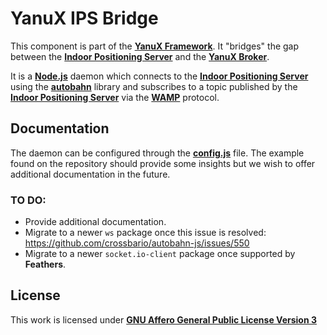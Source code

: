 # YanuX IPS Bridge
This component is part of the [__YanuX Framework__](https://yanux-framework.github.io/). It "bridges" the gap between the [__Indoor Positioning Server__](https://github.com/YanuX-Framework/YanuX-IPSServer) and the [__YanuX Broker__](https://github.com/YanuX-Framework/YanuX-Broker).

It is a [__Node.js__](https://nodejs.org/) daemon which connects to the [__Indoor Positioning Server__](https://github.com/YanuX-Framework/YanuX-IPSServer) using the [__autobahn__](https://github.com/crossbario/autobahn-js) library and subscribes to a topic published by the [__Indoor Positioning Server__](https://github.com/YanuX-Framework/YanuX-IPSServer) via the [__WAMP__](https://wamp-proto.org/) protocol.

## Documentation
The daemon can be configured through the [__config.js__](config.js) file. The example found on the repository should provide some insights but we wish to offer additional documentation in the future.

### TO DO:
- Provide additional documentation.
- Migrate to a newer `ws` package once this issue is resolved: https://github.com/crossbario/autobahn-js/issues/550
- Migrate to a newer `socket.io-client` package once supported by **Feathers**.


## License
This work is licensed under [__GNU Affero General Public License Version 3__](LICENSE)